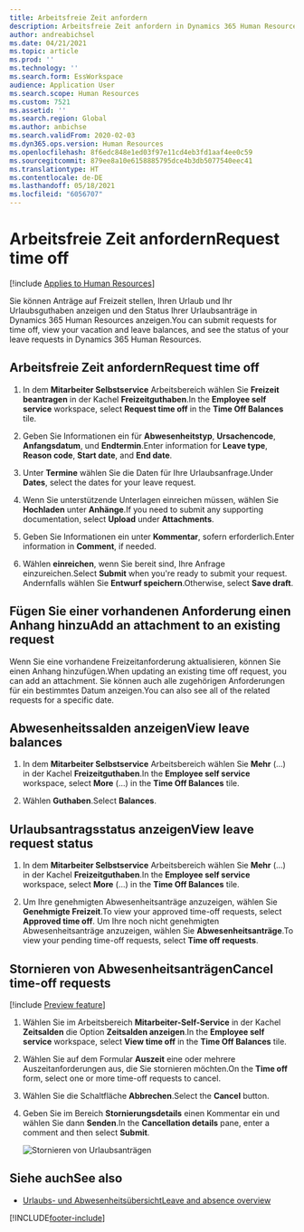 ```yaml
---
title: Arbeitsfreie Zeit anfordern
description: Arbeitsfreie Zeit anfordern in Dynamics 365 Human Resources.
author: andreabichsel
ms.date: 04/21/2021
ms.topic: article
ms.prod: ''
ms.technology: ''
ms.search.form: EssWorkspace
audience: Application User
ms.search.scope: Human Resources
ms.custom: 7521
ms.assetid: ''
ms.search.region: Global
ms.author: anbichse
ms.search.validFrom: 2020-02-03
ms.dyn365.ops.version: Human Resources
ms.openlocfilehash: 8f6edc848e1ed03f97e11cd4eb3fd1aaf4ee0c59
ms.sourcegitcommit: 879ee8a10e6158885795dce4b3db5077540eec41
ms.translationtype: HT
ms.contentlocale: de-DE
ms.lasthandoff: 05/18/2021
ms.locfileid: "6056707"
---
```

# <a name="request-time-off"></a><span data-ttu-id="ecd77-103">Arbeitsfreie Zeit anfordern</span><span class="sxs-lookup"><span data-stu-id="ecd77-103">Request time off</span></span>

[!include [Applies to Human Resources](../includes/applies-to-hr.md)]

<span data-ttu-id="ecd77-104">Sie können Anträge auf Freizeit stellen, Ihren Urlaub und Ihr Urlaubsguthaben anzeigen und den Status Ihrer Urlaubsanträge in Dynamics 365 Human Resources anzeigen.</span><span class="sxs-lookup"><span data-stu-id="ecd77-104">You can submit requests for time off, view your vacation and leave balances, and see the status of your leave requests in Dynamics 365 Human Resources.</span></span>

## <a name="request-time-off"></a><span data-ttu-id="ecd77-105">Arbeitsfreie Zeit anfordern</span><span class="sxs-lookup"><span data-stu-id="ecd77-105">Request time off</span></span>

1. <span data-ttu-id="ecd77-106">In dem **Mitarbeiter Selbstservice** Arbeitsbereich wählen Sie **Freizeit beantragen** in der Kachel **Freizeitguthaben**.</span><span class="sxs-lookup"><span data-stu-id="ecd77-106">In the **Employee self service** workspace, select **Request time off** in the **Time Off Balances** tile.</span></span>

2. <span data-ttu-id="ecd77-107">Geben Sie Informationen ein für **Abwesenheitstyp**, **Ursachencode**, **Anfangsdatum**, und **Endtermin**.</span><span class="sxs-lookup"><span data-stu-id="ecd77-107">Enter information for **Leave type**, **Reason code**, **Start date**, and **End date**.</span></span>

3. <span data-ttu-id="ecd77-108">Unter **Termine** wählen Sie die Daten für Ihre Urlaubsanfrage.</span><span class="sxs-lookup"><span data-stu-id="ecd77-108">Under **Dates**, select the dates for your leave request.</span></span>

4. <span data-ttu-id="ecd77-109">Wenn Sie unterstützende Unterlagen einreichen müssen, wählen Sie **Hochladen** unter **Anhänge**.</span><span class="sxs-lookup"><span data-stu-id="ecd77-109">If you need to submit any supporting documentation, select **Upload** under **Attachments**.</span></span>

5. <span data-ttu-id="ecd77-110">Geben Sie Informationen ein unter **Kommentar**, sofern erforderlich.</span><span class="sxs-lookup"><span data-stu-id="ecd77-110">Enter information in **Comment**, if needed.</span></span>

6. <span data-ttu-id="ecd77-111">Wählen **einreichen**, wenn Sie bereit sind, Ihre Anfrage einzureichen.</span><span class="sxs-lookup"><span data-stu-id="ecd77-111">Select **Submit** when you're ready to submit your request.</span></span> <span data-ttu-id="ecd77-112">Andernfalls wählen Sie **Entwurf speichern**.</span><span class="sxs-lookup"><span data-stu-id="ecd77-112">Otherwise, select **Save draft**.</span></span>

## <a name="add-an-attachment-to-an-existing-request"></a><span data-ttu-id="ecd77-113">Fügen Sie einer vorhandenen Anforderung einen Anhang hinzu</span><span class="sxs-lookup"><span data-stu-id="ecd77-113">Add an attachment to an existing request</span></span>

<span data-ttu-id="ecd77-114">Wenn Sie eine vorhandene Freizeitanforderung aktualisieren, können Sie einen Anhang hinzufügen.</span><span class="sxs-lookup"><span data-stu-id="ecd77-114">When updating an existing time off request, you can add an attachment.</span></span> <span data-ttu-id="ecd77-115">Sie können auch alle zugehörigen Anforderungen für ein bestimmtes Datum anzeigen.</span><span class="sxs-lookup"><span data-stu-id="ecd77-115">You can also see all of the related requests for a specific date.</span></span>

## <a name="view-leave-balances"></a><span data-ttu-id="ecd77-116">Abwesenheitssalden anzeigen</span><span class="sxs-lookup"><span data-stu-id="ecd77-116">View leave balances</span></span>

1. <span data-ttu-id="ecd77-117">In dem **Mitarbeiter Selbstservice** Arbeitsbereich wählen Sie **Mehr** (...) in der Kachel **Freizeitguthaben**.</span><span class="sxs-lookup"><span data-stu-id="ecd77-117">In the **Employee self service** workspace, select **More** (...) in the **Time Off Balances** tile.</span></span>

2. <span data-ttu-id="ecd77-118">Wählen **Guthaben**.</span><span class="sxs-lookup"><span data-stu-id="ecd77-118">Select **Balances**.</span></span>

## <a name="view-leave-request-status"></a><span data-ttu-id="ecd77-119">Urlaubsantragsstatus anzeigen</span><span class="sxs-lookup"><span data-stu-id="ecd77-119">View leave request status</span></span>

1. <span data-ttu-id="ecd77-120">In dem **Mitarbeiter Selbstservice** Arbeitsbereich wählen Sie **Mehr** (...) in der Kachel **Freizeitguthaben**.</span><span class="sxs-lookup"><span data-stu-id="ecd77-120">In the **Employee self service** workspace, select **More** (...) in the **Time Off Balances** tile.</span></span>

2. <span data-ttu-id="ecd77-121">Um Ihre genehmigten Abwesenheitsanträge anzuzeigen, wählen Sie **Genehmigte Freizeit**.</span><span class="sxs-lookup"><span data-stu-id="ecd77-121">To view your approved time-off requests, select **Approved time off**.</span></span> <span data-ttu-id="ecd77-122">Um Ihre noch nicht genehmigten Abwesenheitsanträge anzuzeigen, wählen Sie **Abwesenheitsanträge**.</span><span class="sxs-lookup"><span data-stu-id="ecd77-122">To view your pending time-off requests, select **Time off requests**.</span></span>

## <a name="cancel-time-off-requests"></a><span data-ttu-id="ecd77-123">Stornieren von Abwesenheitsanträgen</span><span class="sxs-lookup"><span data-stu-id="ecd77-123">Cancel time-off requests</span></span>

[!include [Preview feature](includes/preview-feature.md)]

1. <span data-ttu-id="ecd77-124">Wählen Sie im Arbeitsbereich **Mitarbeiter-Self-Service** in der Kachel **Zeitsalden** die Option **Zeitsalden anzeigen**.</span><span class="sxs-lookup"><span data-stu-id="ecd77-124">In the **Employee self service** workspace, select **View time off** in the **Time Off Balances** tile.</span></span>

2. <span data-ttu-id="ecd77-125">Wählen Sie auf dem Formular **Auszeit** eine oder mehrere Auszeitanforderungen aus, die Sie stornieren möchten.</span><span class="sxs-lookup"><span data-stu-id="ecd77-125">On the **Time off** form, select one or more time-off requests to cancel.</span></span>

3. <span data-ttu-id="ecd77-126">Wählen Sie die Schaltfläche **Abbrechen**.</span><span class="sxs-lookup"><span data-stu-id="ecd77-126">Select the **Cancel** button.</span></span>

4. <span data-ttu-id="ecd77-127">Geben Sie im Bereich **Stornierungsdetails** einen Kommentar ein und wählen Sie dann **Senden**.</span><span class="sxs-lookup"><span data-stu-id="ecd77-127">In the **Cancellation details** pane, enter a comment and then select **Submit**.</span></span>

   ![Stornieren von Urlaubsanträgen](media/hr-leave-and-absence-cancel.png)

## <a name="see-also"></a><span data-ttu-id="ecd77-129">Siehe auch</span><span class="sxs-lookup"><span data-stu-id="ecd77-129">See also</span></span>

- [<span data-ttu-id="ecd77-130">Urlaubs- und Abwesenheitsübersicht</span><span class="sxs-lookup"><span data-stu-id="ecd77-130">Leave and absence overview</span></span>](hr-leave-and-absence-overview.md)


[!INCLUDE[footer-include](../includes/footer-banner.md)]